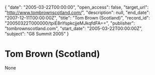 {
  "date": "2005-03-22T00:00:00", 
  "open_access": false, 
  "target_url": "http://www.tombrownscotland.com/", 
  "description": null, 
  "end_date": "2007-12-11T00:00:00Z", 
  "title": "Tom Brown (Scotland)", 
  "record_id": "20050322T000000/tpiE8nYspkcjjeMJkqfdFA==", 
  "publisher": "tombrownscotland.com", 
  "start_date": "2005-03-22T00:00:00Z", 
  "subject": "G8 Summit 2005"
}

# Tom Brown (Scotland)

None